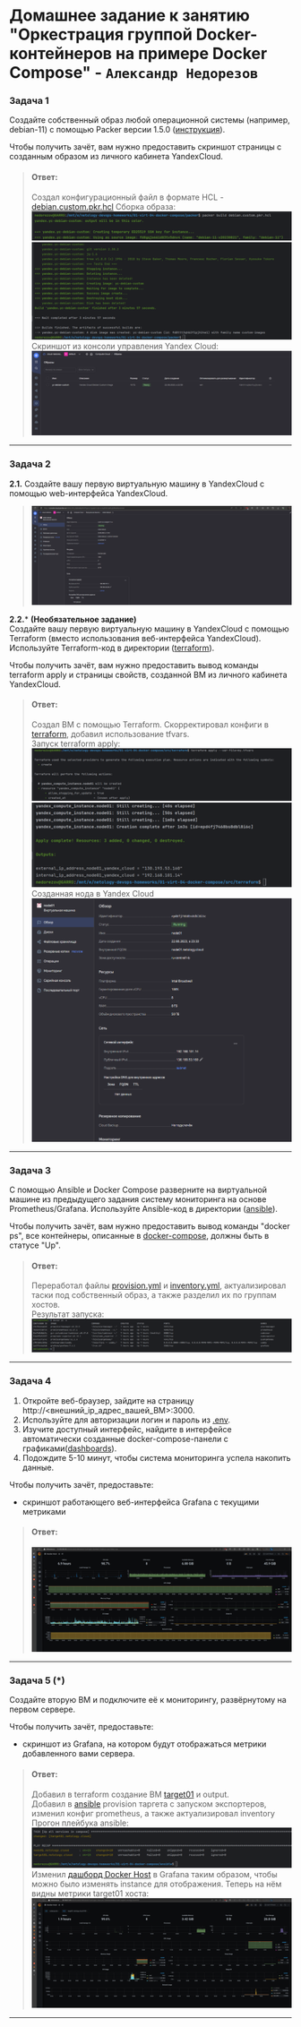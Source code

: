# Домашнее задание к занятию "Оркестрация группой Docker-контейнеров на примере Docker Compose" - `Александр Недорезов`

### Задача 1
Создайте собственный образ любой операционной системы (например, debian-11) с помощью Packer версии 1.5.0 ([инструкция](https://cloud.yandex.ru/docs/tutorials/infrastructure-management/packer-quickstart)).

Чтобы получить зачёт, вам нужно предоставить скриншот страницы с созданным образом из личного кабинета YandexCloud.


> #### Ответ:
> Создал конфигурационный файл в формате HCL - [debian.custom.pkr.hcl](packer/debian.custom.pkr.hcl)
> Сборка образа:
> ![start build](img/01.png)
> ![end build](img/02.png)
> Скриншот из консоли управления Yandex Cloud:
> ![console screen with image](img/03.png)

---

### Задача 2
**2.1.** Создайте вашу первую виртуальную машину в YandexCloud с помощью web-интерфейса YandexCloud.        
> ![manual create](img/04_0.png)

**2.2.*** **(Необязательное задание)**  
Создайте вашу первую виртуальную машину в YandexCloud с помощью Terraform (вместо использования веб-интерфейса YandexCloud).
Используйте Terraform-код в директории ([terraform](terraform)).

Чтобы получить зачёт, вам нужно предоставить вывод команды terraform apply и страницы свойств, созданной ВМ из личного кабинета YandexCloud.


> #### Ответ:
> Создал ВМ с помощью Terraform. Скорректировал конфиги в [terraform](terraform), добавил использование tfvars.  
> Запуск terraform apply:
> ![terraform apply](img/04.png)
> ![terraform complete](img/05.png)
> Созданная нода в Yandex Cloud
> ![node properties in console](img/06.png)

---

### Задача 3
С помощью Ansible и Docker Compose разверните на виртуальной машине из предыдущего задания систему мониторинга на основе Prometheus/Grafana.
Используйте Ansible-код в директории ([ansible](ansible)).

Чтобы получить зачёт, вам нужно предоставить вывод команды "docker ps", все контейнеры, описанные в [docker-compose](ansible/stack/docker-compose.yaml), должны быть в статусе "Up".


> #### Ответ:
> Переработал файлы [provision.yml](ansible/provision.yml) и [inventory.yml](ansible/inventory.yml), 
> актуализировал таски под собственный образ, а также разделил их по группам хостов.  
> Результат запуска: 
> ![docker ps](img/07.png)
---

### Задача 4
1. Откройте веб-браузер, зайдите на страницу http://<внешний_ip_адрес_вашей_ВМ>:3000.
2. Используйте для авторизации логин и пароль из [.env](ansible/stack/.env).
3. Изучите доступный интерфейс, найдите в интерфейсе автоматически созданные docker-compose-панели с графиками([dashboards](https://grafana.com/docs/grafana/latest/dashboards/use-dashboards/)).
4. Подождите 5-10 минут, чтобы система мониторинга успела накопить данные.

Чтобы получить зачёт, предоставьте:
- скриншот работающего веб-интерфейса Grafana с текущими метриками


> #### Ответ:
> ![grafana](img/08.png)

---

### Задача 5 (*)
Создайте вторую ВМ и подключите её к мониторингу, развёрнутому на первом сервере.

Чтобы получить зачёт, предоставьте:
- скриншот из Grafana, на котором будут отображаться метрики добавленного вами сервера.

> #### Ответ:
> Добавил в terraform создание ВМ [target01](terraform/target01.tf) и output.  
> Добавил в [ansible](ansible) provision таргета с запуском экспортеров, изменил конфиг prometheus, а также актуализировал inventory  
> Прогон плейбука ansible:
> ![ansible run](img/09.png)  
> Изменил [дашборд Docker Host](ansible/stack/grafana/provisioning/dashboards/general_docker_host.json) 
> в Grafana таким образом, чтобы можно было изменять instance для отображения. Теперь на нём видны метрики target01 хоста:  
> ![target in grafana](img/10.png)
---